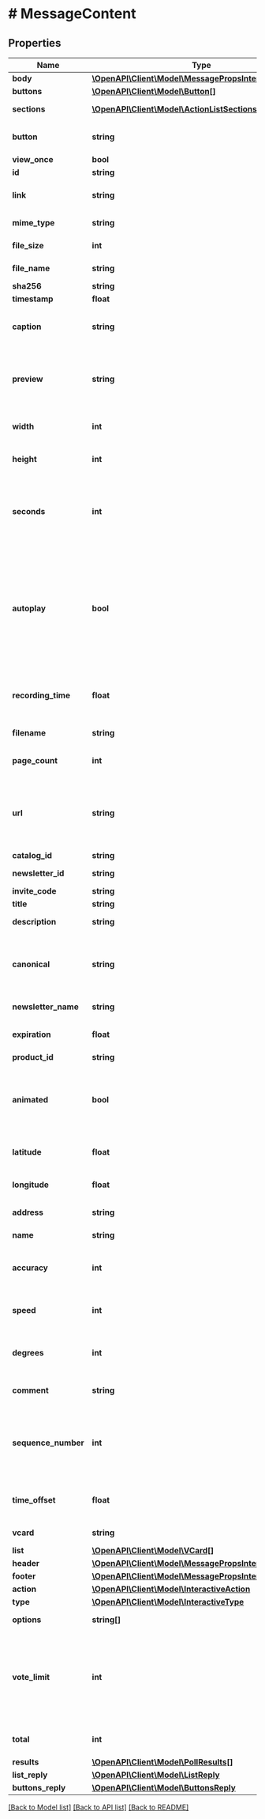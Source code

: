 # # MessageContent

## Properties

Name | Type | Description | Notes
------------ | ------------- | ------------- | -------------
**body** | [**\OpenAPI\Client\Model\MessagePropsInteractiveBody**](MessagePropsInteractiveBody.md) |  |
**buttons** | [**\OpenAPI\Client\Model\Button[]**](Button.md) |  | [optional]
**sections** | [**\OpenAPI\Client\Model\ActionListSectionsInner[]**](ActionListSectionsInner.md) | Section of the message | [optional]
**button** | **string** | Button text for list of message | [optional]
**view_once** | **bool** | Is view once | [optional]
**id** | **string** | Media ID |
**link** | **string** | Optional. Link to media | [optional]
**mime_type** | **string** | Mime type of media |
**file_size** | **int** | File size in bytes |
**file_name** | **string** | Optional. File name | [optional]
**sha256** | **string** | Checksum | [optional]
**timestamp** | **float** | Created at | [optional]
**caption** | **string** | Optional. Text caption under the live location | [optional]
**preview** | **string** | Optional. Base64 encoded preview of the media. In JPEG format. | [optional]
**width** | **int** | Width of the media in pixels | [optional]
**height** | **int** | Height of the media in pixels | [optional]
**seconds** | **int** | Optional. For audio files, this field indicates the duration of the audio file in seconds. | [optional]
**autoplay** | **bool** | Optional. If the media is a GIF, this field indicates whether the GIF should be played automatically when the message is received. | [optional]
**recording_time** | **float** | Time in seconds to simulate recording voice | [optional] [default to 0]
**filename** | **string** | Optional. File name | [optional]
**page_count** | **int** | Optional. Number of pages | [optional]
**url** | **string** | URL for the website where the user downloaded the location information | [optional]
**catalog_id** | **string** | Catalog ID | [optional]
**newsletter_id** | **string** | Newsletter ID |
**invite_code** | **string** | Invite code | [optional]
**title** | **string** | Title of poll |
**description** | **string** | Description of the link | [optional]
**canonical** | **string** | Canonical URL of the link (for example, if the link is shortened) | [optional]
**newsletter_name** | **string** | Newsletter name |
**expiration** | **float** | Expiration timestamp of the invitation |
**product_id** | **string** | Product ID | [optional]
**animated** | **bool** | Optional. For stickers, this field indicates whether the sticker is animated. | [optional]
**latitude** | **float** | Latitude of live location being sent |
**longitude** | **float** | Longitude of live location being sent |
**address** | **string** | Address of the location | [optional]
**name** | **string** | Name of contact | [optional]
**accuracy** | **int** | Accuracy of the live location in meters | [optional]
**speed** | **int** | Speed of the live location in meters per second | [optional]
**degrees** | **int** | Degrees clockwise from true north | [optional]
**comment** | **string** | Optional. Comment for the location | [optional]
**sequence_number** | **int** | Optional. Sequence number of the live location for event tracking | [optional]
**time_offset** | **float** | Optional. Time offset of the live location | [optional]
**vcard** | **string** | Vcard of contact | [optional]
**list** | [**\OpenAPI\Client\Model\VCard[]**](VCard.md) |  | [optional]
**header** | [**\OpenAPI\Client\Model\MessagePropsInteractiveHeader**](MessagePropsInteractiveHeader.md) |  | [optional]
**footer** | [**\OpenAPI\Client\Model\MessagePropsInteractiveFooter**](MessagePropsInteractiveFooter.md) |  | [optional]
**action** | [**\OpenAPI\Client\Model\InteractiveAction**](InteractiveAction.md) |  |
**type** | [**\OpenAPI\Client\Model\InteractiveType**](InteractiveType.md) |  | [optional]
**options** | **string[]** | Options of poll |
**vote_limit** | **int** | Number of selectable options in poll (1 - can choose only one option, 0 - any number of options) | [optional]
**total** | **int** | Total count of selected options | [optional]
**results** | [**\OpenAPI\Client\Model\PollResults[]**](PollResults.md) |  | [optional]
**list_reply** | [**\OpenAPI\Client\Model\ListReply**](ListReply.md) |  | [optional]
**buttons_reply** | [**\OpenAPI\Client\Model\ButtonsReply**](ButtonsReply.md) |  | [optional]

[[Back to Model list]](../../README.md#models) [[Back to API list]](../../README.md#endpoints) [[Back to README]](../../README.md)
